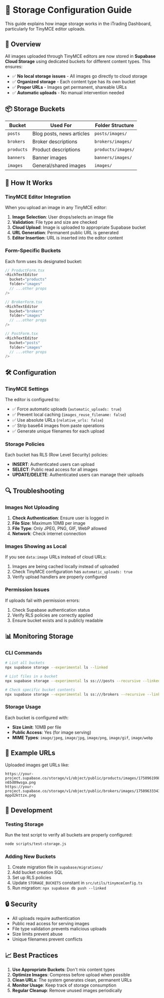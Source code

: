 # 📁 Storage Configuration Guide

This guide explains how image storage works in the iTrading Dashboard, particularly for TinyMCE editor uploads.

## 🎯 Overview

All images uploaded through TinyMCE editors are now stored in **Supabase Cloud Storage** using dedicated buckets for different content types. This ensures:

- ✅ **No local storage issues** - All images go directly to cloud storage
- ✅ **Organized storage** - Each content type has its own bucket
- ✅ **Proper URLs** - Images get permanent, shareable URLs
- ✅ **Automatic uploads** - No manual intervention needed

## 📦 Storage Buckets

| Bucket | Used For | Folder Structure |
|--------|----------|------------------|
| `posts` | Blog posts, news articles | `posts/images/` |
| `brokers` | Broker descriptions | `brokers/images/` |
| `products` | Product descriptions | `products/images/` |
| `banners` | Banner images | `banners/images/` |
| `images` | General/shared images | `images/` |

## 🔧 How It Works

### TinyMCE Editor Integration

When you upload an image in any TinyMCE editor:

1. **Image Selection**: User drops/selects an image file
2. **Validation**: File type and size are checked
3. **Cloud Upload**: Image is uploaded to appropriate Supabase bucket
4. **URL Generation**: Permanent public URL is generated
5. **Editor Insertion**: URL is inserted into the editor content

### Form-Specific Buckets

Each form uses its designated bucket:

```typescript
// ProductForm.tsx
<RichTextEditor
  bucket="products"
  folder="images"
  // ...other props
/>

// BrokerForm.tsx
<RichTextEditor
  bucket="brokers"
  folder="images"
  // ...other props
/>

// PostForm.tsx
<RichTextEditor
  bucket="posts"
  folder="images"
  // ...other props
/>
```

## 🛠️ Configuration

### TinyMCE Settings

The editor is configured to:
- ✅ Force automatic uploads (`automatic_uploads: true`)
- ✅ Prevent local caching (`images_reuse_filename: false`)
- ✅ Use absolute URLs (`relative_urls: false`)
- ✅ Strip base64 images from paste operations
- ✅ Generate unique filenames for each upload

### Storage Policies

Each bucket has RLS (Row Level Security) policies:
- **INSERT**: Authenticated users can upload
- **SELECT**: Public read access for all images
- **UPDATE/DELETE**: Authenticated users can manage their uploads

## 🔍 Troubleshooting

### Images Not Uploading

1. **Check Authentication**: Ensure user is logged in
2. **File Size**: Maximum 10MB per image
3. **File Type**: Only JPEG, PNG, GIF, WebP allowed
4. **Network**: Check internet connection

### Images Showing as Local

If you see `data:image` URLs instead of cloud URLs:
1. Images are being cached locally instead of uploaded
2. Check TinyMCE configuration has `automatic_uploads: true`
3. Verify upload handlers are properly configured

### Permission Issues

If uploads fail with permission errors:
1. Check Supabase authentication status
2. Verify RLS policies are correctly applied
3. Ensure bucket exists and is publicly readable

## 📊 Monitoring Storage

### CLI Commands

```bash
# List all buckets
npx supabase storage --experimental ls --linked

# List files in a bucket
npx supabase storage --experimental ls ss:///posts --recursive --linked

# Check specific bucket contents
npx supabase storage --experimental ls ss:///brokers --recursive --linked
```

### Storage Usage

Each bucket is configured with:
- **Size Limit**: 10MB per file
- **Public Access**: Yes (for image serving)
- **MIME Types**: `image/jpeg`, `image/jpg`, `image/png`, `image/gif`, `image/webp`

## 🎨 Example URLs

Uploaded images get URLs like:
```
https://your-project.supabase.co/storage/v1/object/public/products/images/1750961998975-n65d09wsga.png
https://your-project.supabase.co/storage/v1/object/public/brokers/images/1750963334377-mppd2kttzx.png
```

## 🧰 Development

### Testing Storage

Run the test script to verify all buckets are properly configured:

```bash
node scripts/test-storage.js
```

### Adding New Buckets

1. Create migration file in `supabase/migrations/`
2. Add bucket creation SQL
3. Set up RLS policies
4. Update `STORAGE_BUCKETS` constant in `src/utils/tinymceConfig.ts`
5. Run migration: `npx supabase db push --linked`

## 🔒 Security

- All uploads require authentication
- Public read access for serving images
- File type validation prevents malicious uploads
- Size limits prevent abuse
- Unique filenames prevent conflicts

## 📈 Best Practices

1. **Use Appropriate Buckets**: Don't mix content types
2. **Optimize Images**: Compress before upload when possible
3. **Clean URLs**: The system generates clean, permanent URLs
4. **Monitor Usage**: Keep track of storage consumption
5. **Regular Cleanup**: Remove unused images periodically
